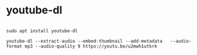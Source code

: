 
# youtube-dl


```console

sudo apt install youtube-dl

youtube-dl --extract-audio --embed-thumbnail --add-metadata   --audio-format mp3 --audio-quality 9 https://youtu.be/u2mwh1utkrk




```
